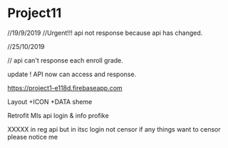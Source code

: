 # Project11
//19/9/2019
//Urgent!!!   api not response because api has changed.

//25/10/2019

// api can't response each enroll grade.


update ! API now can access and response.

https://project1-e118d.firebaseapp.com

Layout 
+ICON
+DATA sheme

Retrofit MIs api login
& info profike


XXXXX in reg api
but in itsc login not censor if any things want to censor please notice me

